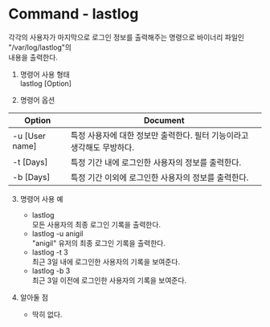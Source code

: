 Command - lastlog
===============
각각의 사용자가 마지막으로 로그인 정보를 출력해주는 명령으로 바이너리 파일인 "/var/log/lastlog"의<br>
내용을 출력한다.

1. 명령어 사용 형태<br>
lastlog [Option]

2. 명령어 옵션

| Option | Document |
|--------|----------|
| -u [User name]     | 특정 사용자에 대한 정보만 출력한다. 필터 기능이라고 생각해도 무방하다. |
| -t [Days]     | 특정 기간 내에 로그인한 사용자의 정보를 출력한다. |
| -b [Days]     | 특정 기간 이외에 로그인한 사용자의 정보를 출력한다. |

3. 명령어 사용 예<br>
    - lastlog<br>
    모든 사용자의 최종 로그인 기록을 출력한다.
    - lastlog -u anigil<br>
    "anigil" 유저의 최종 로그인 기록을 출력한다.
    - lastlog -t 3<br>
    최근 3일 내에 로그인한 사용자의 기록을 보여준다.
    - lastlog -b 3<br>
    최근 3일 이전에 로그인한 사용자의 기록을 보여준다.

4. 알아둘 점<br>
    - 딱히 없다.